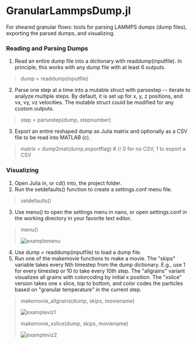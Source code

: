 # GranularLammpsDump.jl
For sheared granular flows: tools for parsing LAMMPS dumps (dump files), exporting the parsed dumps, and visualizing.  

### Reading and Parsing Dumps
1. Read an entire dump file into a dictionary with readdump(inputfile).  In principle, this works with any dump file with at least 6 outputs.  
> dump = readdump(inputfile)
2. Parse one step at a time into a mutable struct with parsestep -- iterate to analyze multiple steps.  By default, it is set up for x, y, z positions, and vx, vy, vz velocities.  The mutable struct could be modified for any custom outputs.  
> step = parsestep(dump, stepnumber)
3. Export an entire reshaped dump as Julia matrix and optionally as a CSV file to be read into MATLAB (c).  
> matrix = dump2mat(dump,exportflag)  # // 0 for no CSV, 1 to export a CSV

### Visualizing
1. Open Julia in, or cd() into, the project folder.  
2. Run the setdefaults() function to create a settings.conf menu file.  
> setdefaults()
3. Use menu() to open the settings menu in nano, or open settings.conf in the working directory in your favorite text editor.  
> menu()
>
>![examplemenu](https://github.com/mitchellirmer/GranularLammpsDump.jl/assets/81964320/f3fcdebe-523a-4936-bbfb-8ba1bb65f958)


4. Use dump = readdump(inputfile) to load a dump file.  
5. Run one of the makemovie functions to make a movie.  The "skips" variable takes every Nth timestep from the dump dictionary. E.g., use 1 for every timestep or 10 to take every 10th step.  The "allgrains" variant visualizes all grains with colorcoding by initial x position.  The "xslice" version takes one x slice, top to bottom, and color codes the particles based on "granular temperature" in the current step.
> makemovie_allgrains(dump, skips, moviename)
> 
> ![exampleviz1](https://github.com/mitchellirmer/GranularLammpsDump.jl/assets/81964320/7751af12-21f7-44c0-bd7c-c13d41d82ef3)
>
> makemovie_xslice(dump, skips, moviename)
> 
> ![exampleviz2](https://github.com/mitchellirmer/GranularLammpsDump.jl/assets/81964320/d62c8e85-2223-4e0c-b22f-2dcebf31a06d)
